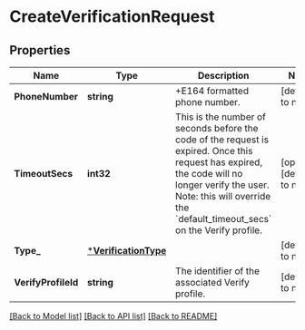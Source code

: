 # CreateVerificationRequest

## Properties
Name | Type | Description | Notes
------------ | ------------- | ------------- | -------------
**PhoneNumber** | **string** | +E164 formatted phone number. | [default to null]
**TimeoutSecs** | **int32** | This is the number of seconds before the code of the request is expired. Once this request has expired, the code will no longer verify the user. Note: this will override the &#x60;default_timeout_secs&#x60; on the Verify profile. | [optional] [default to null]
**Type_** | [***VerificationType**](VerificationType.md) |  | [default to null]
**VerifyProfileId** | **string** | The identifier of the associated Verify profile. | [default to null]

[[Back to Model list]](../README.md#documentation-for-models) [[Back to API list]](../README.md#documentation-for-api-endpoints) [[Back to README]](../README.md)

